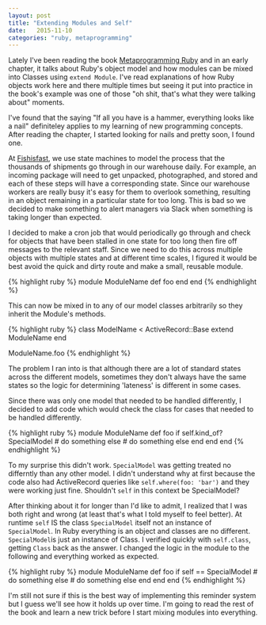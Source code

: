 ```yaml
---
layout: post
title: "Extending Modules and Self"
date:   2015-11-10
categories: "ruby, metaprogramming"
---
```


Lately I've been reading the book [Metaprogramming Ruby][metaprogramming] and in an early chapter, it talks about Ruby's object model and how modules can be mixed into Classes using `extend Module`. I've read explanations of how Ruby objects work here and there multiple times but seeing it put into practice in the book's example was one of those "oh shit, that's what they were talking about" moments.

I've found that the saying "If all you have is a hammer, everything looks like a nail" definiteley applies to my learning of new programming concepts. After reading the chapter, I started looking for nails and pretty soon, I found one.

At [Fishisfast][ff], we use state machines to model the process that the thousands of shipments go through in our warehouse daily. For example, an incoming package will need to get unpacked, photographed, and stored and each of these steps will have a corresponding state. Since our warehouse workers are really busy it's easy for them to overlook something, resulting in an object remaining in a particular state for too long. This is bad so we decided to make something to alert managers via Slack when something is taking longer than expected.

I decided to make a cron job that would periodically go through and check for objects that have been stalled in one state for too long then fire off messages to the relevant staff. Since we need to do this across multiple objects with multiple states and at different time scales, I figured it would be best avoid the quick and dirty route and make a small, reusable module.

{% highlight ruby %}
module ModuleName
  def foo
  end
end
{% endhighlight %}

This can now be mixed in to any of our model classes arbitrarily so they inherit the Module's methods.

{% highlight ruby %}
class ModelName < ActiveRecord::Base
  extend ModuleName
end

ModuleName.foo
{% endhighlight %}

The problem I ran into is that although there are a lot of standard states across the different models, sometimes they don't always have the same states so the logic for determining 'lateness' is different in some cases.

Since there was only one model that needed to be handled differently, I decided to add code which would check the class for cases that needed to be handled differently.

{% highlight ruby %}
module ModuleName
  def foo
    if self.kind_of? SpecialModel
      # do something
    else
      # do something else
    end
  end
end
{% endhighlight %}

To my surprise this didn't work. `SpecialModel` was getting treated no differntly than any other model. I didn't understand why at first because the code also had ActiveRecord queries like `self.where(foo: 'bar')` and they were working just fine. Shouldn't `self` in this context be SpecialModel?

After thinking about it for longer than I'd like to admit, I realized that I was both right and wrong (at least that's what I told myself to feel better). At runtime `self` IS the class `SpecialModel` itself not an instance of `SpecialModel`. In Ruby everything is an object and classes are no different. `SpecialModel`is just an instance of Class. I verified quickly with `self.class`, getting `Class` back as the answer. I changed the logic in the module to the following and everything worked as expected. 

{% highlight ruby %}
module ModuleName
  def foo
    if self == SpecialModel
      # do something
    else
      # do something else
    end
  end
end
{% endhighlight %}

I'm still not sure if this is the best way of implementing this reminder system but I guess we'll see how it holds up over time. I'm going to read the rest of the book and learn a new trick before I start mixing modules into everything. 


[metaprogramming]: https://pragprog.com/book/ppmetr2/metaprogramming-ruby-2
[ff]: https://fishisfast.com
